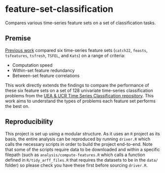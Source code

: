 # feature-set-classification
Compares various time-series feature sets on a set of classification tasks.

## Premise

[Previous work](https://ieeexplore.ieee.org/document/9679937) compared six time-series feature sets (`catch22`, `feasts`, `tsfeatures`, `tsfresh`, `TSFEL`, and `Kats`) on a range of criteria:

* Computation speed
* Within-set feature redundancy
* Between-set feature correlations

This work directly extends the findings to compare the performance of these six feature sets on a set of 128 univariate time-series classification problems from the [UEA & UCR Time Series Classification repository](https://www.timeseriesclassification.com). This work aims to understand the types of problems each feature set performs the best on.

## Reproducibility

This project is set up using a modular structure. As it uses an `R` project as its basis, the entire analysis can be reproduced by running `driver.R` which calls the necessary scripts in order to build the project end-to-end. Note that some of the scripts require data to be downloaded and within a specific filepath (such as `analysis/compute-features.R` which calls a function defined in `R/tidy_arff_files.R` that requires the datasets to be in the `data/` folder) so please check you have these first before sourcing `driver.R`.
